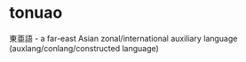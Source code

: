 # tonuao
東亜語 - a far-east Asian zonal/international auxiliary language (auxlang/conlang/constructed language)
